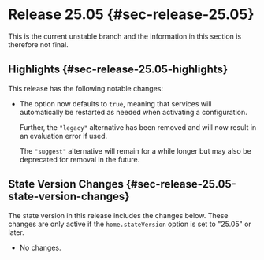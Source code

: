 # Release 25.05 {#sec-release-25.05}

This is the current unstable branch and the information in this
section is therefore not final.

## Highlights {#sec-release-25.05-highlights}

This release has the following notable changes:

- The [](#opt-systemd.user.startServices) option now defaults to
  `true`, meaning that services will automatically be restarted as
  needed when activating a configuration.

  Further, the `"legacy"` alternative has been removed and will now
  result in an evaluation error if used.

  The `"suggest"` alternative will remain for a while longer but may
  also be deprecated for removal in the future.

## State Version Changes {#sec-release-25.05-state-version-changes}

The state version in this release includes the changes below. These
changes are only active if the `home.stateVersion` option is set to
\"25.05\" or later.

- No changes.

